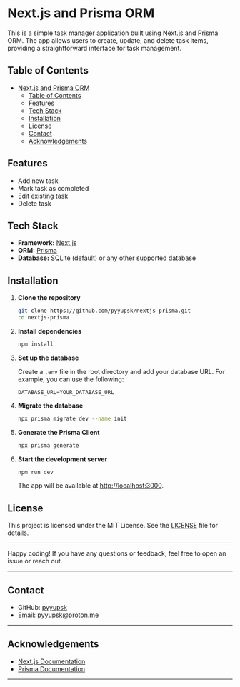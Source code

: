 # Next.js and Prisma ORM

This is a simple task manager application built using Next.js and Prisma ORM. The app allows users to create, update, and delete task items, providing a straightforward interface for task management.

## Table of Contents

- [Next.js and Prisma ORM](#nextjs-and-prisma-orm)
  - [Table of Contents](#table-of-contents)
  - [Features](#features)
  - [Tech Stack](#tech-stack)
  - [Installation](#installation)
  - [License](#license)
  - [Contact](#contact)
  - [Acknowledgements](#acknowledgements)

## Features

-   Add new task
-   Mark task as completed
-   Edit existing task
-   Delete task

## Tech Stack

-   **Framework:** [Next.js](https://nextjs.org/)
-   **ORM:** [Prisma](https://www.prisma.io/)
-   **Database:** SQLite (default) or any other supported database

## Installation

1. **Clone the repository**

    ```bash
    git clone https://github.com/pyyupsk/nextjs-prisma.git
    cd nextjs-prisma
    ```

2. **Install dependencies**

    ```bash
    npm install
    ```

3. **Set up the database**

    Create a `.env` file in the root directory and add your database URL. For example, you can use the following:

    ```env
    DATABASE_URL=YOUR_DATABASE_URL
    ```

4. **Migrate the database**

    ```bash
    npx prisma migrate dev --name init
    ```

5. **Generate the Prisma Client**

    ```bash
    npx prisma generate
    ```

6. **Start the development server**

    ```bash
    npm run dev
    ```

    The app will be available at [http://localhost:3000](http://localhost:3000).

## License

This project is licensed under the MIT License. See the [LICENSE](LICENSE) file for details.

---

Happy coding! If you have any questions or feedback, feel free to open an issue or reach out.

---

## Contact

-   GitHub: [pyyupsk](https://github.com/pyyupsk)
-   Email: pyyupsk@proton.me

---

## Acknowledgements

-   [Next.js Documentation](https://nextjs.org/docs)
-   [Prisma Documentation](https://www.prisma.io/docs)

---

